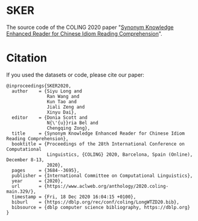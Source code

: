 # SKER
The source code of the COLING 2020 paper "[Synonym Knowledge Enhanced Reader for Chinese Idiom Reading Comprehension](https://www.aclweb.org/anthology/2020.coling-main.329/)".


# Citation
If you used the datasets or code, please cite our paper:
```
@inproceedings{SKER2020,
  author    = {Siyu Long and
               Ran Wang and
               Kun Tao and
               Jiali Zeng and
               Xinyu Dai},
  editor    = {Donia Scott and
               N{\'{u}}ria Bel and
               Chengqing Zong},
  title     = {Synonym Knowledge Enhanced Reader for Chinese Idiom Reading Comprehension},
  booktitle = {Proceedings of the 28th International Conference on Computational
               Linguistics, {COLING} 2020, Barcelona, Spain (Online), December 8-13,
               2020},
  pages     = {3684--3695},
  publisher = {International Committee on Computational Linguistics},
  year      = {2020},
  url       = {https://www.aclweb.org/anthology/2020.coling-main.329/},
  timestamp = {Fri, 18 Dec 2020 16:04:15 +0100},
  biburl    = {https://dblp.org/rec/conf/coling/LongWTZD20.bib},
  bibsource = {dblp computer science bibliography, https://dblp.org}
}
```
